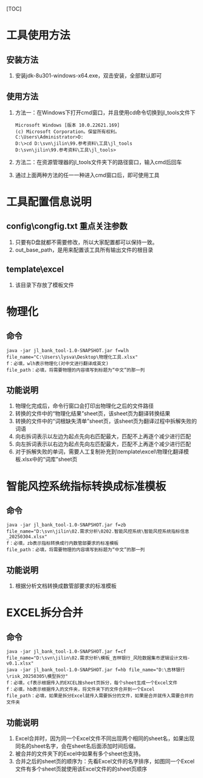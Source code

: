 [TOC]

# 工具使用方法

## 安装方法

1. 安装jdk-8u301-windows-x64.exe，双击安装，全部默认即可


## 使用方法

1. 方法一：在Windows下打开cmd窗口，并且使用cd命令切换到jl_tools文件下

   ```shell
   Microsoft Windows [版本 10.0.22621.169]
   (c) Microsoft Corporation。保留所有权利。
   C:\Users\Administrator>D:
   D:\>cd D:\svn\jilin\99.参考资料\工具\jl_tools
   D:\svn\jilin\99.参考资料\工具\jl_tools>
   ```
   
2. 方法二：在资源管理器的jl_tools文件夹下的路径窗口，输入cmd后回车

3. 通过上面两种方法的任一一种进入cmd窗口后，即可使用工具

# 工具配置信息说明
## config\congfig.txt 重点关注参数
1. 只要有D盘就都不需要修改，所以大家配置都可以保持一致。
2. out_base_path，是用来配置该工具所有输出文件的根目录

## template\excel
1. 该目录下存放了模板文件

# 物理化
## 命令
```shell
java -jar jl_bank_tool-1.0-SNAPSHOT.jar f=wlh file_name="C:\Users\lysva\Desktop\物理化工具.xlsx"
f：必填，wlh表示物理化(对中文进行翻译成英文)
file_path：必填，将需要物理的内容填写到标题为“中文”的那一列
```
## 功能说明
1. 物理化完成后，命令行窗口会打印出物理化之后的文件路径
1. 转换的文件中的“物理化结果”sheet页，该sheet页为翻译转换结果
1. 转换的文件中的“词根缺失清单”sheet页，该sheet页为翻译过程中拆解失败的词语
1. 向右拆词表示以左边为起点先向右匹配最大，匹配不上再逐个减少进行匹配
1. 向左拆词表示以右边为起点先向左匹配最大，匹配不上再逐个减少进行匹配
1. 对于拆解失败的单词，需要人工复制补充到\template\excel\物理化翻译模板.xlsx中的“词库”sheet页

# 智能风控系统指标转换成标准模板
## 命令
```shell
java -jar jl_bank_tool-1.0-SNAPSHOT.jar f=zb file_name="D:\svn\jilin\02.需求分析\0202.智能风控系统\智能风控系统指标信息_20250304.xlsx"
f：必填，zb表示指标转换成行内数管部要求的标准模板
file_path：必填，将需要物理的内容填写到标题为“中文”的那一列
```
## 功能说明
1. 根据分析文档转换成数管部要求的标准模板

# EXCEL拆分合并

## 命令

```shell
java -jar jl_bank_tool-1.0-SNAPSHOT.jar f=cf file_name="D:\svn\jilin\02.需求分析\模板_吉林银行_风险数据集市逻辑设计文档-v0.1.xlsx"
java -jar jl_bank_tool-1.0-SNAPSHOT.jar f=hb file_name="D:\吉林银行\risk_20250305\模型拆分"
f：必填，cf表示根据传入的EXCEL按sheet页拆分，每个sheet生成一个Excel文件
f：必填，hb表示根据传入的文件夹，将文件夹下的文件合并到一个Excel
file_path：必填，如果是拆分Excel就传入需要拆分的文件，如果是合并就传入需要合并的文件夹
```

## 功能说明

1. Excel合并时，因为同一个Excel文件不同出现两个相同的sheet名，如果出现同名的sheet名字，会在sheet名后面添加时间后缀。
1. 被合并的文件夹下的Excel中如果有多个sheet也支持。
1. 合并之后的sheet页的顺序为：先看Excel文件的名字排序，如图同一个Excel文件有多个sheet页就使用该Excel文件的的sheet页顺序

